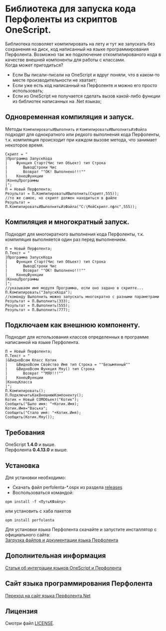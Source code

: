 # Библиотека для запуска кода Перфоленты из скриптов OneScript.

Библиотека позволяет компилировать на лету и тут же запускать без сохранения на диск, код написанный на языке программирования Перфолента.
Возможно так же подключение откомпилированого кода в качестве внешней компоненты для работы с классами.<br>
Когда может пригодиться?<br>
* Если Вы писали-писали на OneScript и вдруг поняли, что в каком-то месте производительности не хватает;
* Если уже есть код написанный на Перфоленте и можно его просто использовать;
* Если из OneScript не получается сделать вызов какой-либо функции из библиотек написанных на .Net языках;  

## Одновременная компиляция и запуск.
Методы `КомпилироватьИВыполнить` и `КомпилироватьИВыполнитьИзФайла` подходят для однократного или редкого выполнения кода Перфоленты, 
т.к. компиляция происходит при каждом вызове метода, что занимает некоторое время.
```bsl
Скрипт = "
|Программа ЗапускКода
|    Функция Старт(Чис тип Объект) тип Строка
|       ВыводСтроки Чис
|       Возврат ""ОК! Выполнено!!!""
|    КонецФункции
|КонецПрограммы 
|";
П = Новый Перфолента;
Результат = П.КомпилироватьИВыполнить(Скрипт,555));
//то же самое, но скрипт должен находиться в файле
Результат = П.КомпилироватьИВыполнитьИзФайла("C:\МойСкрипт.пфлс",555));
```

## Компиляция и многократный запуск.
Подходит для многократного выполнения кода Перфоленты, т.к. компиляция выполняется один раз перед выполнением.

```bsl
П = Новый Перфолента;
П.Текст = "
|Программа ЗапускКода
|    Функция Старт(Чис тип Объект) тип Строка
|       ВыводСтроки Чис
|       Возврат ""ОК! Выполнено!!!""
|    КонецФункции
|КонецПрограммы 
|";
//указываем имя модуля Программа, если оно задано в скрипте...
П.Компилировать("ЗапускКода"); 
//команду Выполнить можно запускать многократно с разными параметрами
Результат = П.Выполнить(333);
Результат = П.Выполнить(555);
Результат = П.Выполнить(777);
```

## Подключаем как внешнюю компоненту.
Подходит для использования классов определенных в программе написанной на языке Перфолента.

```bsl
П = Новый Перфолента;
П.Текст = "
|&ВидноВсем Класс Котик    
|    &ВидноВсем Свойство Имя тип Строка = ""Безымянный""
|    &ВидноВсем Функция Мяу() тип Строка
|       Возврат ""МЯУ!!!""
|    КонецФункции
|КонецКласса    
|";
П.Компилировать(); 
П.ПодключитьКакВнешнююКомпоненту();
Котик = Новый COMОбъект("Котик");
Сообщить("Было имя: "+Котик.Имя);
Котик.Имя="Васька";
Сообщить("Стало имя: "+Котик.Имя);
Сообщить(Котик.Мяу());
```

## Требования
OneScript **1.4.0** и выше. <br>
Перфолента **0.4.13.0** и выше.

## Установка

Для установки необходимо:
* Скачать файл perfolenta-*.ospx из раздела [releases](https://github.com/perfolenta/PerfolentaForOneScript/releases)
* Воспользоваться командой:
```
opm install -f <ПутьКФайлу>
```
или установить с хаба пакетов
```
opm install perfolenta
```
Для установки языка Перфолента скачайте и запустите инсталлятор с официального сайта: <br>
[Загрузка файлов и документации языка Перфолента](http://promcod.com.ua/subcat.asp?cat=perfolenta-programmig-language&subcat=perfolenta-download)

## Дополнительная информация

[Статья об интеграции языков OneScript и Перфолента](http://promcod.com.ua/Article.asp?code=20211210023810008537)

## Сайт языка программирования Перфолента

[Переход на сайт языка Перфолента.Net](http://promcod.com.ua/cat.asp?cat=perfolenta-programmig-language)
  
## Лицензия

Смотри файл [LICENSE](https://github.com/perfolenta/PerfolentaForOneScript/blob/main/LICENSE).
 
 
